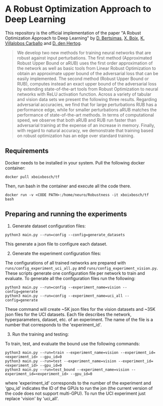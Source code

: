 # A Robust Optimization Approach to Deep Learning
This repository is the official implementation of the paper "A Robust Optimization Approach to Deep Learning" by [D. Bertsimas](https://dbertsim.mit.edu/), [X. Boix](https://www.mit.edu/~xboix/), [K. Villalobos Carballo](https://github.com/kimvc7) and [D. den Hertog](https://www.uva.nl/en/profile/h/e/d.denhertog/d.den-hertog.html). 

>We develop two new methods for training neural networks that are robust against input perturbations. The first method (Approximated Robust Upper Bound or aRUB) uses the first order approximation of the network as well as basic tools from Linear Robust Optimization to obtain an approximate upper bound of the adversarial loss that can be easily implemented. The second method (Robust Upper Bound or RUB), computes instead an exact upper bound of the adversarial loss by extending state-of-the-art tools from Robust Optimization to neural networks with ReLU activation function. Across a variety of tabular and vision data sets we present the following three results. Regarding adversarial accuracies, we find that for large perturbations RUB has a performance edge, while for smaller perturbations aRUB matches the performance of state-of-the-art methods. In terms of computational speed, we observe that both aRUB and RUB run faster than adversarial training at the expense of an increase in memory. Finally, with regard to natural accuracy, we demonstrate that training based on robust optimization has an edge over standard training. 

## Requirements 

Docker needs to be installed in your system. Pull the following docker container:
```
docker pull xboixbosch/tf
```
Then, run bash in the container and execute all the code there.
```
docker run -v <CODE PATH>:/home/neuro/Robustness -it xboixbosch/tf bash
```

## Preparing and running the experiments

1. Generate dataset configuration files:

```
python3 main.py --run=config --config=generate_datasets
```
This generate a json file to configure each dataset.

2. Generate the experiment configuration files:

The configurations of all trained networks are prepared with `runs/config_experiment_uci_all.py` and `runs/config_experiment_vision.py`. These scripts generate one configuration file per network to train and evaluate.
To generate all the configuration files run the following:
```
python3 main.py --run=config --experiment_name=vision --config=generate
python3 main.py --run=config --experiment_name=uci_all --config=generate
```
These command will create ~5K json files for the vision datasets and ~35K json files for the UCI datasets. Each file
describes the network, hyperparameters, dataset, etc. of an experiment. The name of the file is a number that corresponds
to the 'experiment_id'.

3. Run the training and testing:

To train, test, and evaluate the bound use the following commands:
```
python3 main.py --run=train --experiment_name=vision --experiment_id=<experiment_id> --gpu_id=0
python3 main.py --run=test --experiment_name=vision --experiment_id=<experiment_id> --gpu_id=0
python3 main.py --run=test_bound --experiment_name=vision --experiment_id=<experiment_id> --gpu_id=0
```
where 'experiment_id' corresponds to the number of the experiment and 'gpu_id' indicates the ID of the GPUs to run the jon (the current version of the code does not support multi-GPU).
To run the UCI experiment just replace 'vision' by 'uci_all'.

